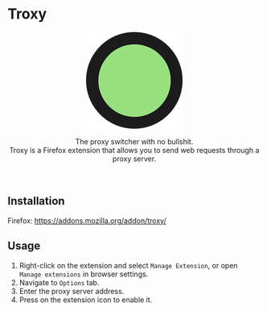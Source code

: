 # Troxy

<p align="center"><img width="192" alt="Troxy Logo" src="src/icons/192_on.png"></p>
<div align="center">The proxy switcher with no bullshit.</div>
<div align="center">Troxy is a Firefox extension that allows you to send web requests through a proxy server.</div>
<br/>
<br/>

## Installation

Firefox: https://addons.mozilla.org/addon/troxy/

## Usage

1. Right-click on the extension and select `Manage Extension`, or open `Manage extensions` in browser settings.
2. Navigate to `Options` tab.
3. Enter the proxy server address.
4. Press on the extension icon to enable it.
